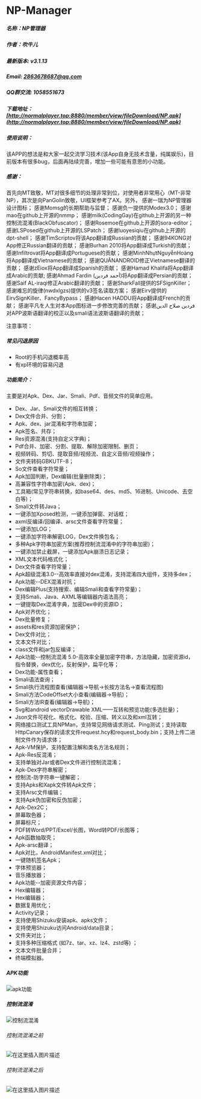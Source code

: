# NP-Manager
##### 名称：NP管理器
##### 作者：吹牛儿
##### 最新版本: v3.1.13
##### Email: 2863678687@qq.com
##### QQ群交流: 1058551673
##### 下载地址：[http://normalplayer.top:8880/member/view/fileDownload/NP.apk](http://normalplayer.top:8880/member/view/fileDownload/NP.apk)
##### 使用说明：

该APP的想法是和大家一起交流学习技术(该App自身无技术含量，纯属娱乐)，目前版本有很多bug，后面再陆续完善，增加一些可能有意思的小功能。
##### 感谢：
首先向MT致敬，MT对很多细节的处理非常到位，对使用者非常用心（MT-非常NP），其次是向PanGolin致敬，UI框架参考了AX。另外，
感谢一瑞为NP管理器设计图标；
感谢Momsg的长期帮助与监督；
感谢负一提供的Modex3.0；
感谢mao在github上开源的nmmp；
感谢milk(CodingGay)在github上开源的另一种控制流混淆(BlackObfuscator)；
感谢Rosemoe在github上开源的sora-editor；
感谢LSPosed在github上开源的LSPatch；
感谢luoyesiqiu在github上开源的dpt-shell；
感谢TimScriptov将该App翻译成Russian的贡献；
感谢94KONG对App修正Russian翻译的贡献；
感谢Burhan 2010将App翻译成Turkish的贡献；
感谢Infiltrovat将App翻译成Portuguese的贡献；
感谢MinhNhựtNguyễnHoàng将App翻译成Vietnamese的贡献；
感谢QUÂNANDROID修正Vietnamese翻译的贡献；
感谢zEiox将App翻译成Spanish的贡献；
感谢Hamad Khalifa将App翻译成Arabic的贡献;
感谢Ahmad Fardin (أحمد فردین)将App翻译成Persian的贡献；
感谢Saif AL-iraqi修正Arabic翻译的贡献；
感谢SharkFall提供的SFSignKiller；
感谢难忘的旋律(nwdxlgzs)提供的v3签名读取方案；
感谢Eirv提供的EirvSignKiller、FancyBypass；
感谢Hacen HADDU将App翻译成French的贡献；
感谢平凡を人生对本App图标进一步修改完善的贡献；
感谢فردین صلاح الدین对APP波斯语翻译的校正以及smali语法波斯语翻译的贡献；

注意事项：

##### 常见闪退原因

* Root的手机闪退概率高
* 有xp环境的容易闪退

##### 功能简介：

主要是对Apk、Dex、Jar、Smali、Pdf、音频文件的简单应用。

* Dex、Jar、Smali文件的相互转换；
* Dex文件合并、分割；
* Apk、dex、jar混淆和字符串加密；
* Apk签名、共存；
* Res资源混淆(支持自定义字典)；
* Pdf合并、加密、分割、提取、解除加密限制、删页；
* 视频转码、剪切、提取音频/视频流、自定义音频/视频操作；
* 文件夹转码GBKUTF-8；
* So文件查看字符常量；
* Apk加固判断，Dex编辑(批量删除类)；
* 高兼容性字符串加密(Apk、dex)；
* 工具箱(常见字符串转换，如base64、des、md5、16进制、Unicode、去空白等)；
* Smali文件转Java；
* 一键添加Xposed检测，一键添加弹窗、对话框；
* axml反编译/回编译、arsc文件查看字符常量；
* 一键添加LOG；
* 一键添加字符串解密LOG，Dex文件换包名；
* 多种Apk字符串加密方案(推荐控制流混淆中的字符串加密)；
* 一键添加禁止截屏，一键添加Apk崩溃日志记录；
* XML文本代码格式化；
* Dex文件查看字符常量；
* Apk超级混淆3.0--高效率直接对dex混淆，支持混淆四大组件，支持多dex；
* Apk功能--DEX混淆对抗；
* Dex编辑Plus(支持搜索、编辑Smali和查看字符常量)；
* 支持Smali、Java、AXML等编辑器内语法高亮；
* 一键提取Dex混淆字典，加密Dex中的资源ID；
* Apk对齐优化；
* Dex批量修复；
* assets和res资源加密保护；
* Dex文件对比；
* 文本文件对比；
* class文件和jar包反编译；
* Apk功能--控制流混淆 5.0-高效率全量加密字符串，方法隐藏，加密资源id，指令替换，dex优化，反射保护，扁平化等；
* Dex功能-属性查看；
* Smali语法查询；
* Smali执行流程图查看(编辑器->导航->长按方法名->查看流程图)
* Smali方法CodeOffset大小查看(编辑器->导航)；
* Smali方法IR查看(编辑器->导航)；
* Svg和android vectorDrawable XML——互转和预览功能(多选批量)；
* Json文件可视化、格式化、校验、压缩、转义以及和xml互转；
* 网络接口测试工具NPMan，支持常见网络请求测试、Ping测试；支持读取HttpCanary保存的请求文件request.hcy和request_body.bin；支持上传二进制文件作为请求体；
* Apk-VM保护，支持配置注解和类名方法名规则；
* Apk-Res反混淆；
* 支持单独对Jar或者Dex文件进行控制流混淆；
* Apk-Dex字符串解密；
* 控制流-防字符串一键解密；
* 支持Apks和Xapk文件转Apk文件；
* 支持Arsc文件编辑；
* 支持Apk伪加密和反伪加密；
* Apk-Dex2C；
* 屏幕取色器；
* 屏幕标尺；
* PDF转Word/PPT/Excel/长图，Word转PDF/长图等；
* Apk函数抽取壳；
* Apk-arsc翻译；
* Apk对比，AndroidManifest.xml对比；
* 一键随机签名Apk；
* 字体预览器；
* 音乐播放器；
* Apk功能--加密资源文件内容；
* Hex编辑器；
* Hex编辑器；
* 数据复用优化；
* Activity记录；
* 支持使用Shizuku安装apk、apks文件；
* 支持使用Shizuku访问Android/data目录；
* 文件夹对比；
* 支持多种压缩格式 (如7z、tar、xz、lz4、zstd等) ；
* 文本文件批量合并；
* 终端模拟器。

##### APK功能
![apk功能](https://img-blog.csdnimg.cn/6e0ac9825b8f429a8d8a71d857773351.jpeg#pic_center)


##### 控制流混淆
![控制流混淆](https://img-blog.csdnimg.cn/900674aee68f43f8ab4af30e3a403dfd.jpeg#pic_center)

###### 控制流混淆之前
![在这里插入图片描述](https://img-blog.csdnimg.cn/1340c06a75c34daba2e7267645fe1c93.jpeg#pic_center)

###### 控制流混淆之后
![在这里插入图片描述](https://img-blog.csdnimg.cn/e78889f7b35449b08887d9afd0e746ea.jpeg#pic_center)
